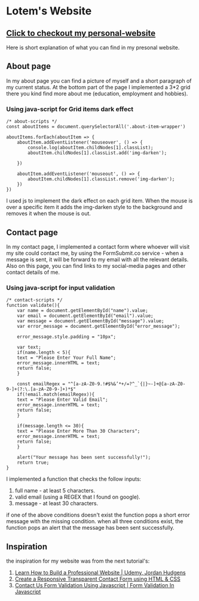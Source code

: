 # Lotem's Website

## [Click to checkout my personal-website](https://lotemmichael.github.io/PersonalWebsite/)

Here is short explanation of what you can find in my presonal website.

##  About page
 In my about page you can find a picture of myself and a short paragraph of my current status. At the bottom part of the page I implemented a 3*2 grid there you kind find more about me (education, employment and hobbies).


### Using java-script for Grid items dark effect
```
/* about-scripts */
const aboutItems = document.querySelectorAll('.about-item-wrapper') 

aboutItems.forEach(aboutItem => {
    aboutItem.addEventListener('mouseover', () => {
        console.log(aboutItem.childNodes[1].classList);
        aboutItem.childNodes[1].classList.add('img-darken');

    })

    aboutItem.addEventListener('mouseout', () => {
        aboutItem.childNodes[1].classList.remove('img-darken');
    })
})
```
I used js to implement the dark effect on each grid item. When the mouse is over a specific item it adds the img-darken style to the background and removes it when the mouse is out.

##  Contact page

In my contact page, I implemented a contact form where whoever will visit my site could contact me, 
by using the FormSubmit.co service - when a message is sent, it will be forward to my email with all the relevant details.
Also on this page, you can find links to my social-media pages and other contact details of me.


### Using java-script for input validation 
```
/* contact-scripts */
function validate(){
    var name = document.getElementById("name").value;
    var email = document.getElementById("email").value;
    var message = document.getElementById("message").value;
    var error_message = document.getElementById("error_message");
       
    error_message.style.padding = "10px";

    var text;
    if(name.length < 5){
    text = "Please Enter Your Full Name";
    error_message.innerHTML = text;
    return false;
    }      

    const emailRegex = "^[a-zA-Z0-9.!#$%&’*+/=?^_`{|}~-]+@[a-zA-Z0-9-]+(?:\.[a-zA-Z0-9-]+)*$"
    if(!email.match(emailRegex)){
    text = "Please Enter Valid Email";
    error_message.innerHTML = text;
    return false;
    }

    if(message.length <= 30){
    text = "Please Enter More Than 30 Characters";
    error_message.innerHTML = text;
    return false;
    }

    alert("Your message has been sent successfully!");
    return true;
}
```

I implemented a function that checks the follow inputs:
1. full name - at least 5 characters.
2. valid email (using a REGEX that I found on google).
3. message - at least 30 characters. 

if one of the above conditions doesn't exist the function pops a short error message with the missing condition. 
when all three conditions exist, the function pops an alert that the message has been sent successfully. 


## Inspiration 
the inspiration for my website was from the next tutorial's:

1. [Learn How to Build a Professional Website | Udemy, Jordan Hudgens](https://www.youtube.com/watch?v=5bMdjkfvONE&list=RDCMUCzw4hbQIePVtyJQzE_F8QDg&index=1)
2.  [Create a Responsive Transparent Contact Form using HTML & CSS](https://www.youtube.com/watch?v=p_QjYcQV1Bc&t=576s)
3. [Contact Us Form Validation Using Javascript | Form Validation In Javascript](https://www.youtube.com/watch?v=WY4rvU4ImgE)
